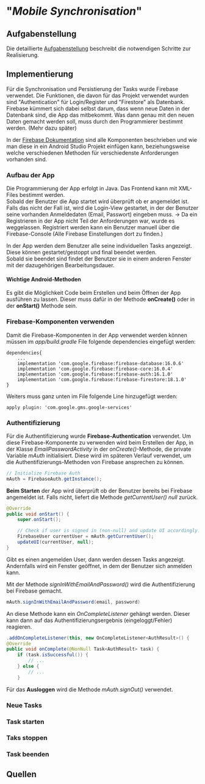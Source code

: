 # "*Mobile Synchronisation*"

## Aufgabenstellung
Die detaillierte [Aufgabenstellung](TASK.md) beschreibt die notwendigen Schritte zur Realisierung.

## Implementierung

Für die Synchronisation und Persistierung der Tasks wurde  Firebase verwendet. Die Funktionen, die davon für das Projekt verwendet wurden sind "Authentication" für Login/Register und "Firestore" als Datenbank. Firebase kümmert sich dabei selbst darum, dass wenn neue Daten in der Datenbank sind, die App das mitbekommt. Was dann genau mit den neuen Daten gemacht werden soll, muss durch den Programmierer bestimmt werden. (Mehr dazu später)  

In der [Firebase Dokumentation](https://firebase.google.com/docs/android/setup) sind alle Komponenten beschrieben und wie man diese in ein Android Studio Projekt einfügen kann, beziehungsweise welche verschiedenen Methoden für verschiedenste Anforderungen vorhanden sind.

### __Aufbau der App__
Die Programmierung der App erfolgt in Java. Das Frontend kann mit XML-Files bestimmt werden.  
Sobald der Benutzer die App startet wird überprüft ob er angemeldet ist. Falls das nicht der Fall ist, wird die Login-View gestartet, in der der Benutzer seine vorhanden Anmeldedaten (Email, Passwort) eingeben muss. -> Da ein Registrieren in der App nicht Teil der Anforderungen war, wurde es weggelassen. Registriert werden kann ein Benutzer manuell über die Firebase-Console (Alle Firebase Einstellungen dort zu finden.)  

In der App werden dem Benutzer alle seine individuellen Tasks angezeigt. Diese können gestartet/gestoppt und final beendet werden.  
Sobald sie beendet sind findet der Benutzer sie in einem anderen Fenster mit der dazugehörigen Bearbeitungsdauer.

#### Wichtige Android-Methoden
Es gibt die Möglichkeit Code beim Erstellen und beim Öffnen der App ausführen zu lassen. Dieser muss dafür in der Methode __onCreate()__ oder in der __onStart()__ Methode sein.

### __Firebase-Komponenten verwenden__
Damit die Firebase-Komponenten in der App verwendet werden können müssen im _app/build.gradle_ File folgende dependencies eingefügt werden:  
```
dependencies{
    ...
    implementation 'com.google.firebase:firebase-database:16.0.6'
    implementation 'com.google.firebase:firebase-core:16.0.4'
    implementation 'com.google.firebase:firebase-auth:16.1.0'
    implementation 'com.google.firebase:firebase-firestore:18.1.0'
}
```
Weiters muss ganz unten im File folgende Line hinzugefügt werden:  
```
apply plugin: 'com.google.gms.google-services'
```

### __Authentifizierung__
Für die Authentifizierung wurde __Firebase-Authentication__ verwendet. Um diese Firebase-Komponente zu verwenden wird beim Erstellen der App, in der Klasse _EmailPasswordActivity_ in der _onCreate()_-Methode, die private Variable _mAuth_ initialisiert. Diese wird im späteren Verlauf verwendet, um die Authentifizierungs-Methoden von Firebase ansprechen zu können.
```java
// Initialize Firebase Auth
mAuth = FirebaseAuth.getInstance();
```
__Beim Starten__ der App wird überprüft ob der Benutzer bereits bei Firebase angemeldet ist. Falls nicht, liefert die Methode _getCurrentUser()_ _null_ zurück. 
```java
@Override
public void onStart() {
    super.onStart();

    // Check if user is signed in (non-null) and update UI accordingly.
    FirebaseUser currentUser = mAuth.getCurrentUser();
    updateUI(currentUser, null);
}
```
Gibt es einen angemelden User, dann werden dessen Tasks angezeigt. Andernfalls wird ein Fenster geöffnet, in dem der Benutzer sich anmelden kann.  

Mit der Methode _signInWithEmailAndPassword()_ wird die Authentifizierung bei Firebase gemacht.
```java
mAuth.signInWithEmailAndPassword(email, password)
```
An diese Methode kann ein _OnCompleteListener_ gehängt werden. Dieser kann dann auf das Authentifizierungsergebnis (eingeloggt/Fehler) reagieren.
```java
.addOnCompleteListener(this, new OnCompleteListener<AuthResult>() {
@Override
public void onComplete(@NonNull Task<AuthResult> task) {
    if (task.isSuccessful()) {
        // ...
    } else {
        // ...
    }
```
Für das __Ausloggen__ wird die Methode _mAuth.signOut()_ verwendet.

### __Neue Tasks__

### __Task starten__

### __Taks stoppen__

### __Task beenden__

## Quellen

